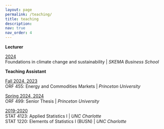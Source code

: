 ```yaml
---
layout: page
permalink: /teaching/
title: teaching
description: 
nav: true
nav_order: 4
---
```


**Lecturer**

<a href='#'>2024</a>\
Foundations in climate change and sustainability | *SKEMA Business School*

**Teaching Assistant**

<a href='#'>Fall 2024, 2023</a>\
ORF 455: Energy and Commodities Markets | *Princeton University*

<a href='#'>Spring 2024, 2024</a>\
ORF 499: Senior Thesis | *Princeton University*

<a href='#'>2019-2020</a>\
STAT 4123: Applied Statistics I | *UNC Charlotte*\
STAT 1220: Elements of Statistics I (BUSN) | *UNC Charlotte*
